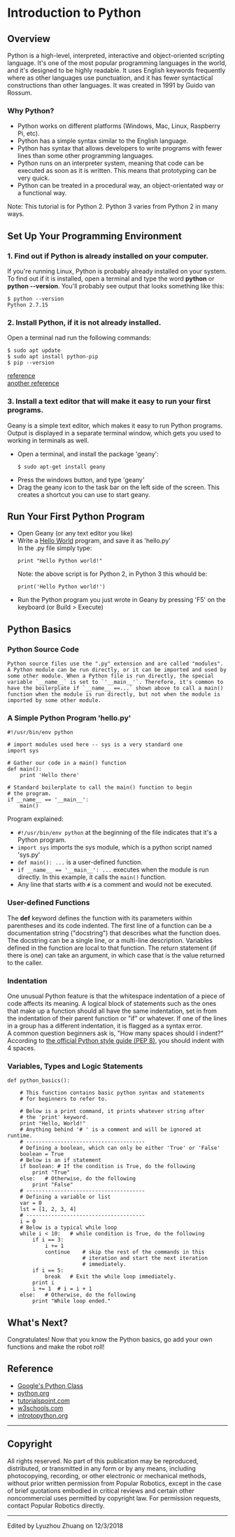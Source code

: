 # Introduction to Python


## Overview
Python is a high-level, interpreted, interactive and object-oriented scripting language. It's one of the most popular programming languages in the world, and it's designed to be highly readable. It uses English keywords frequently where as other languages use punctuation, and it has fewer syntactical constructions than other languages. It was created in 1991 by Guido van Rossum. 

### Why Python?
- Python works on different platforms (Windows, Mac, Linux, Raspberry Pi, etc).
- Python has a simple syntax similar to the English language.
- Python has syntax that allows developers to write programs with fewer lines than some other programming languages.
- Python runs on an interpreter system, meaning that code can be executed as soon as it is written. This means that prototyping can be very quick.
- Python can be treated in a procedural way, an object-orientated way or a functional way.

Note: This tutorial is for Python 2. Python 3 varies from Python 2 in many ways.


## Set Up Your Programming Environment

### 1. Find out if Python is already installed on your computer.
If you're running Linux, Python is probably already installed on your system. To find out if it is installed, open a terminal and type the word **python** or **python --version**. You'll probably see output that looks something like this:
```
$ python --version
Python 2.7.15
```

### 2. Install Python, if it is **not** already installed.
Open a terminal nad run the following commands:
```
$ sudo apt update
$ sudo apt install python-pip
$ pip --version
```
[reference](https://linuxize.com/post/how-to-install-pip-on-ubuntu-18.04/)  
[another reference](https://www.quora.com/How-can-I-install-Python-on-Ubuntu)

### 3. Install a text editor that will make it easy to run your first programs.
Geany is a simple text editor, which makes it easy to run Python programs. Output is displayed in a separate terminal window, which gets you used to working in terminals as well.
- Open a terminal, and install the package 'geany':
    ```
    $ sudo apt-get install geany
    ```
- Press the windows button, and type 'geany'
- Drag the geany icon to the task bar on the left side of the screen. This creates a shortcut you can use to start geany.


## Run Your First Python Program
- Open Geany (or any text editor you like)
- Write a [Hello World](http://introtopython.org/hello_world.html) program, and save it as 'hello.py'  
    In the .py file simply type:
    ```
    print "Hello Python world!"
    ```
    Note: the above script is for Python 2, in Python 3 this whould be:
    ```
    print('Hello Python world!')
    ```
- Run the Python program you just wrote in Geany by pressing 'F5' on the keyboard (or Build > Execute)


## Python Basics

### Python Source Code
    Python source files use the ".py" extension and are called "modules". A Python module can be run directly, or it can be imported and used by some other module. When a Python file is run directly, the special variable `__name__` is set to `'__main__'`. Therefore, it's common to have the boilerplate if `__name__ ==...` shown above to call a main() function when the module is run directly, but not when the module is imported by some other module.

### A Simple Python Program 'hello.py'
```
#!/usr/bin/env python

# import modules used here -- sys is a very standard one
import sys

# Gather our code in a main() function
def main():
    print 'Hello there'

# Standard boilerplate to call the main() function to begin
# the program.
if __name__ == '__main__':
    main()
```

Program explained:
- `#!/usr/bin/env python` at the beginning of the file indicates that it's a Python program.
- `import sys` imports the sys module, which is a python script named 'sys.py'
- `def main(): ...` is a user-defined function.
- `if __name__ == '__main__': ...` executes when the module is run directly. In this example, it calls the `main()` function.
- Any line that starts with `#` is a comment and would not be executed.

### User-defined Functions
The **def** keyword defines the function with its parameters within parentheses and its code indented. The first line of a function can be a documentation string ("docstring") that describes what the function does. The docstring can be a single line, or a multi-line description. Variables defined in the function are local to that function. The return statement (if there is one) can take an argument, in which case that is the value returned to the caller.

### Indentation
One unusual Python feature is that the whitespace indentation of a piece of code affects its meaning. A logical block of statements such as the ones that make up a function should all have the same indentation, set in from the indentation of their parent function or "if" or whatever. If one of the lines in a group has a different indentation, it is flagged as a syntax error.  
A common question beginners ask is, "How many spaces should I indent?" According to [the official Python style guide (PEP 8)](http://python.org/dev/peps/pep-0008/#indentation), you should indent with 4 spaces.

### Variables, Types and Logic Statements
```
def python_basics():

    # This function contains basic python syntax and statements 
    # for beginners to refer to.

    # Below is a print command, it prints whatever string after 
    # the 'print' keyword.
    print "Hello, World!"
    # Anything behind '# ' is a comment and will be ignored at runtime.
    # --------------------------------------
    # Defining a boolean, which can only be either 'True' or 'False'
    boolean = True
    # Below is an if statement
    if boolean: # If the condition is True, do the following
        print "True"
    else:   # Otherwise, do the following
        print "False"
    # --------------------------------------
    # Defining a variable or list
    var = 0
    lst = [1, 2, 3, 4]
    # --------------------------------------
    i = 0
    # Below is a typical while loop
    while i < 10:   # while condition is True, do the following
        if i == 3:
            i += 1
            continue    # skip the rest of the commands in this 
                        # iteration and start the next iteration 
                        # immediately.
        if i == 5:
            break   # Exit the while loop immediately.
        print i
        i += 1  # i = i + 1
    else:   # Otherwise, do the following
        print "While loop ended."
```


## What's Next?
Congratulates! Now that you know the Python basics, go add your own functions and make the robot roll!


## Reference
- [Google's Python Class](https://developers.google.com/edu/python/)
- [python.org](https://docs.python.org/2/)
- [tutorialspoint.com](https://www.tutorialspoint.com/python/python_basic_syntax.htm)
- [w3schools.com](https://www.w3schools.com/python/python_getstarted.asp)
- [introtopython.org](http://introtopython.org)

---

## Copyright
All rights reserved. No part of this publication may be reproduced, distributed, or transmitted in any form or by any means, including photocopying, recording, or other electronic or mechanical methods, without prior written permission from Popular Robotics, except in the case of brief quotations embodied in critical reviews and certain other noncommercial uses permitted by copyright law. For permission requests, contact Popular Robotics directly.

---

Edited by Lyuzhou Zhuang on 12/3/2018